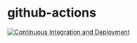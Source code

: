 # github-actions

[![Continuous Integration and Deployment](https://github.com/rubel-selise/github-actions/actions/workflows/ci-cd.yaml/badge.svg)](https://github.com/rubel-selise/github-actions/actions/workflows/ci-cd.yaml)
